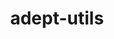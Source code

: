 ---
title: "adept-utils"
layout: cache
categories: [package, v0.18]
meta: {"versions": ["1.0.1"], "compilers": ["gcc@7.5.0"]}
spec_files: 
 - spec-0.json
spec_names:
 - 'adept-utils@1.0.1%gcc@7.5.0~ipo build_type=RelWithDebInfo arch=linux-ubuntu18.04-x86_64 ^autoconf@2.69%gcc@7.5.0 patches=35c4492,7793209,a49dd5b arch=linux-ubuntu18.04-x86_64 ^automake@1.16.5%gcc@7.5.0 arch=linux-ubuntu18.04-x86_64 ^berkeley-db@18.1.40%gcc@7.5.0+cxx~docs+stl patches=b231fcc arch=linux-ubuntu18.04-x86_64 ^boost@1.72.0%gcc@7.5.0+atomic+chrono~clanglibcpp~container~context~contract~coroutine+date_time~debug~exception~fiber+filesystem~graph~graph_parallel~icu~iostreams~json~locale~log~math~mpi+multithreaded~nowide~numpy~pic~program_options~python~random~regex~serialization+shared~signals~singlethreaded~stacktrace+system~taggedlayout~test+thread+timer~type_erasure~versionedlayout~wave cxxstd=98 patches=5da7ad2,e13cca1 visibility=hidden arch=linux-ubuntu18.04-x86_64 ^bzip2@1.0.8%gcc@7.5.0~debug~pic+shared arch=linux-ubuntu18.04-x86_64 ^cmake@3.23.1%gcc@7.5.0~doc+ncurses+ownlibs~qt build_type=Release arch=linux-ubuntu18.04-x86_64 ^diffutils@3.8%gcc@7.5.0 arch=linux-ubuntu18.04-x86_64 ^gdbm@1.19%gcc@7.5.0 arch=linux-ubuntu18.04-x86_64 ^hwloc@2.7.1%gcc@7.5.0~cairo~cuda~gl~libudev+libxml2~netloc~nvml~opencl+pci~rocm+shared arch=linux-ubuntu18.04-x86_64 ^libedit@3.1-20210216%gcc@7.5.0 arch=linux-ubuntu18.04-x86_64 ^libevent@2.1.12%gcc@7.5.0+openssl arch=linux-ubuntu18.04-x86_64 ^libiconv@1.16%gcc@7.5.0 libs=shared,static arch=linux-ubuntu18.04-x86_64 ^libpciaccess@0.16%gcc@7.5.0 arch=linux-ubuntu18.04-x86_64 ^libsigsegv@2.13%gcc@7.5.0 arch=linux-ubuntu18.04-x86_64 ^libtool@2.4.7%gcc@7.5.0 arch=linux-ubuntu18.04-x86_64 ^libxml2@2.9.13%gcc@7.5.0~python arch=linux-ubuntu18.04-x86_64 ^m4@1.4.19%gcc@7.5.0+sigsegv patches=9dc5fbd,bfdffa7 arch=linux-ubuntu18.04-x86_64 ^ncurses@6.2%gcc@7.5.0~symlinks+termlib abi=none arch=linux-ubuntu18.04-x86_64 ^numactl@2.0.14%gcc@7.5.0 patches=4e1d78c,62fc8a8,ff37630 arch=linux-ubuntu18.04-x86_64 ^openmpi@4.1.3%gcc@7.5.0~atomics~cuda~cxx~cxx_exceptions~gpfs~internal-hwloc~java~legacylaunchers~lustre~memchecker~pmi+romio+rsh~singularity+static+vt+wrapper-rpath fabrics=none schedulers=none arch=linux-ubuntu18.04-x86_64 ^openssh@9.0p1%gcc@7.5.0 arch=linux-ubuntu18.04-x86_64 ^openssl@1.1.1o%gcc@7.5.0~docs~shared certs=system arch=linux-ubuntu18.04-x86_64 ^perl@5.34.1%gcc@7.5.0+cpanm+shared+threads arch=linux-ubuntu18.04-x86_64 ^pkgconf@1.8.0%gcc@7.5.0 arch=linux-ubuntu18.04-x86_64 ^pmix@4.1.2%gcc@7.5.0~docs+pmi_backwards_compatibility~restful arch=linux-ubuntu18.04-x86_64 ^readline@8.1%gcc@7.5.0 arch=linux-ubuntu18.04-x86_64 ^util-macros@1.19.3%gcc@7.5.0 arch=linux-ubuntu18.04-x86_64 ^xz@5.2.5%gcc@7.5.0~pic libs=shared,static arch=linux-ubuntu18.04-x86_64 ^zlib@1.2.12%gcc@7.5.0+optimize+pic+shared patches=0d38234 arch=linux-ubuntu18.04-x86_64'
---